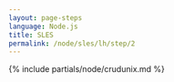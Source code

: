 ```yaml
---
layout: page-steps
language: Node.js
title: SLES
permalink: /node/sles/lh/step/2
---
```


{% include partials/node/crudunix.md %}
